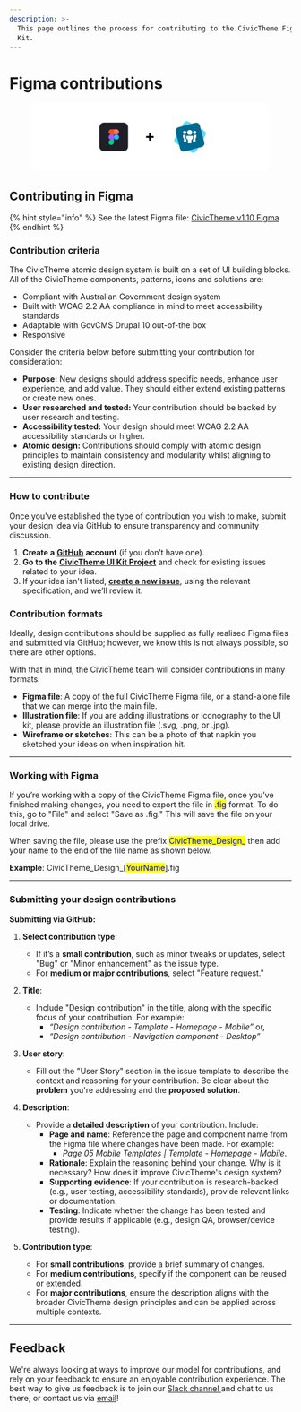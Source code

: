 ```yaml
---
description: >-
  This page outlines the process for contributing to the CivicTheme Figma UI
  Kit.
---
```


# Figma contributions

<figure><img src="../.gitbook/assets/Figma and CivicTheme.png" alt=""><figcaption></figcaption></figure>

## Contributing in Figma

{% hint style="info" %}
See the latest Figma file: [CivicTheme v1.10 Figma](https://www.figma.com/design/7vl6Aobg7G8gBCcRriNegr/CivicTheme--Design-System-v1.10?node-id=0-1\&p=f\&t=XbVYFyI28w7GU7Vw-0)
{% endhint %}

### Contribution criteria

The CivicTheme atomic design system is built on a set of UI building blocks. All of the CivicTheme components, patterns, icons and solutions are:

* Compliant with Australian Government design system&#x20;
* Built with WCAG 2.2 AA compliance in mind to meet accessibility standards
* &#x20;Adaptable with GovCMS Drupal 10 out-of-the box&#x20;
* Responsive&#x20;

Consider the criteria below before submitting your contribution for consideration: &#x20;

* **Purpose:** New designs should address specific needs, enhance user experience, and add value. They should either extend existing patterns or create new ones.&#x20;
* **User researched and tested:** Your contribution should be backed by user research and testing.
* **Accessibility tested:** Your design should meet WCAG 2.2 AA  accessibility standards or higher.
* **Atomic design:** Contributions should comply with atomic design principles to maintain consistency and modularity whilst aligning to existing design direction.



***

### How to contribute

Once you've established the type of contribution you wish to make, submit your design idea via GitHub to ensure transparency and community discussion.

1. **Create a** [**GitHub**](https://www.github.com) **account** (if you don’t have one).
2. **Go to the** [**CivicTheme UI Kit Project**](https://github.com/orgs/civictheme/projects/1/views/1) and check for existing issues related to your idea.
3. If your idea isn't listed, [**create a new issue**](https://github.com/civictheme/uikit/issues), using the relevant specification, and we’ll review it.

### Contribution formats

Ideally, design contributions should be supplied as fully realised Figma files and submitted via GitHub; however, we know this is not always possible, so there are other options.

With that in mind, the CivicTheme team will consider contributions in many formats:

* **Figma file**: A copy of the full CivicTheme Figma file, or a stand-alone file that we can merge into the main file.
* **Illustration file**: If you are adding illustrations or iconography to the UI kit, please provide an illustration file (.svg, .png, or .jpg).
* **Wireframe or sketches**: This can be a photo of that napkin you sketched your ideas on when inspiration hit.



***

### Working with Figma

If you’re working with a copy of the CivicTheme Figma file, once you’ve finished making changes, you need to export the file in <mark style="color:blue;">.fig</mark> format. To do this, go to "File" and select "Save as .fig." This will save the file on your local drive.

When saving the file, please use the prefix <mark style="color:blue;">CivicTheme\_Design\_</mark> then add your name to the end of the file name as shown below.

**Example**: CivicTheme\_Design\_\[<mark style="color:blue;">YourName</mark>].fig



***

### Submitting your design contributions

**Submitting via GitHub:**

1. **Select contribution type**:
   * If it’s a **small contribution**, such as minor tweaks or updates, select "Bug" or "Minor enhancement" as the issue type.
   * For **medium or major contributions**, select "Feature request."
2. **Title**:
   * Include "Design contribution" in the title, along with the specific focus of your contribution. For example:
     * _“Design contribution - Template - Homepage - Mobile”_ or,
     * _“Design contribution - Navigation component - Desktop”_
3. **User story**:
   * Fill out the "User Story" section in the issue template to describe the context and reasoning for your contribution. Be clear about the **problem** you're addressing and the **proposed solution**.
4. **Description**:
   * Provide a **detailed description** of your contribution. Include:
     * **Page and name**: Reference the page and component name from the Figma file where changes have been made. For example:&#x20;
       * _Page 05 Mobile Templates | Template - Homepage - Mobile_.
     * **Rationale**: Explain the reasoning behind your change. Why is it necessary? How does it improve CivicTheme's design system?
     * **Supporting evidence**: If your contribution is research-backed (e.g., user testing, accessibility standards), provide relevant links or documentation.
     * **Testing**: Indicate whether the change has been tested and provide results if applicable (e.g., design QA, browser/device testing).
5.  **Contribution type**:

    * For **small contributions**, provide a brief summary of changes.
    * For **medium contributions**, specify if the component can be reused or extended.
    * For **major contributions**, ensure the description aligns with the broader CivicTheme design principles and can be applied across multiple contexts.



***

## Feedback

We're always looking at ways to improve our model for contributions, and rely on your feedback to ensure an enjoyable contribution experience. The best way to give us feedback is to join our [Slack channel ](https://drupal.slack.com/archives/C039UV0CQBZ)and chat to us there, or contact us via [email](mailto:support@civictheme.io)!

